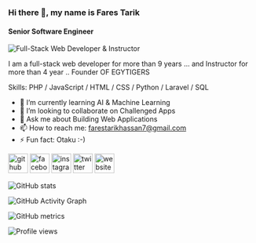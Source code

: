 ### Hi there 👋, my name is Fares Tarik 
#### Senior Software Engineer
![Full-Stack Web Developer & Instructor](https://i.ibb.co/1ZsC8jW/Whats-App-Image-2022-07-24-at-9-13-35-AM.jpg)

I am a full-stack web developer for more than 9 years ... and Instructor for more than 4 year .. Founder OF EGYTIGERS

Skills: PHP / JavaScript / HTML / CSS / Python / Laravel / SQL

- 🌱 I’m currently learning AI & Machine Learning 
- 👯 I’m looking to collaborate on Challenged Apps 
- 💬 Ask me about Building Web Applications  
- 📫 How to reach me: farestarikhassan7@gmail.com
- ⚡ Fun fact: Otaku :-) 


[<img src='https://cdn.jsdelivr.net/npm/simple-icons@3.0.1/icons/github.svg' alt='github' height='40'>](https://github.com/powertiger7)  [<img src='https://cdn.jsdelivr.net/npm/simple-icons@3.0.1/icons/facebook.svg' alt='facebook' height='40'>](https://www.facebook.com/farestarikhassan1)  [<img src='https://cdn.jsdelivr.net/npm/simple-icons@3.0.1/icons/instagram.svg' alt='instagram' height='40'>](https://www.instagram.com/dead_tiger_7/)  [<img src='https://cdn.jsdelivr.net/npm/simple-icons@3.0.1/icons/twitter.svg' alt='twitter' height='40'>](https://twitter.com/dead_tiger_7)  [<img src='https://cdn.jsdelivr.net/npm/simple-icons@3.0.1/icons/icloud.svg' alt='website' height='40'>](https://www.egytigers.com)  

![GitHub stats](https://github-readme-stats.vercel.app/api?username=powertiger7&show_icons=true)  

![GitHub Activity Graph](https://activity-graph.herokuapp.com/graph?username=powertiger7)  

![GitHub metrics](https://metrics.lecoq.io/powertiger7)  

![Profile views](https://gpvc.arturio.dev/powertiger7)  
